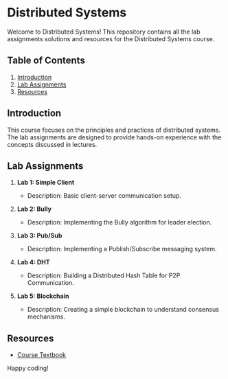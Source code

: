 # Distributed Systems

Welcome to Distributed Systems! This repository contains all the lab assignments solutions and resources for the Distributed Systems course.

## Table of Contents

1. [Introduction](#introduction)
2. [Lab Assignments](#lab-assignments)
3. [Resources](#resources)

## Introduction

This course focuses on the principles and practices of distributed systems. The lab assignments are designed to provide hands-on experience with the concepts discussed in lectures.

## Lab Assignments

1. **Lab 1: Simple Client**
    - Description: Basic client-server communication setup.


2. **Lab 2: Bully**
    - Description: Implementing the Bully algorithm for leader election.


3. **Lab 3: Pub/Sub**
    - Description: Implementing a Publish/Subscribe messaging system.


4. **Lab 4: DHT**
    - Description: Building a Distributed Hash Table for P2P Communication.

5. **Lab 5: Blockchain**
    - Description: Creating a simple blockchain to understand consensus mechanisms.




## Resources

- [Course Textbook](./Distributed_Systems_4.pdf)


Happy coding!
